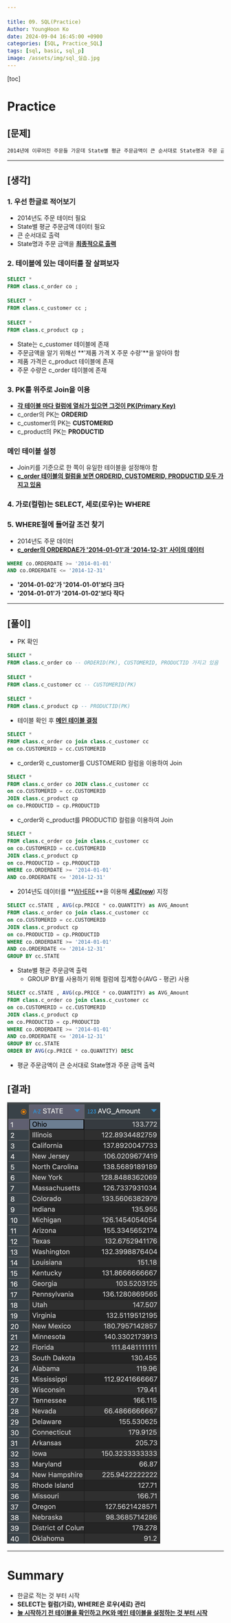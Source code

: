 ```yaml
---

title: 09. SQL(Practice)
Author: YoungHoon Ko
date: 2024-09-04 16:45:00 +0900
categories: [SQL, Practice_SQL]
tags: [sql, basic, sql_p]
image: /assets/img/sql_실습.jpg
---
```

[toc]

# Practice

## [문제]

```markdown
2014년에 이루어진 주문들 가운데 State별 평균 주문금액이 큰 순서대로 State명과 주문 금액을 출력하라 
```

---

## [생각]

### 1. 우선 한글로 적어보기

- 2014년도 주문 테이터 필요
- State별 평균 주문금액 데이터 필요
- 큰 순서대로 출력
- State명과 주문 금액을 **<u>최종적으로 출력</u>**

### 2. 테이블에 있는 데이터를 잘 살펴보자

```sql
SELECT *
FROM class.c_order co ;

SELECT *
FROM class.c_customer cc ;

SELECT *
FROM class.c_product cp ;
```

- State는 c_customer 테이블에 존재
- 주문금액을 알기 위해선 **'제품 가격 X 주문 수량'**을 알아야 함
- 제품 가격은 c_product 테이블에 존재
- 주문 수량은 c_order 테이블에 존재

### 3. PK를 위주로 Join을 이용

- **<u>각 테이블 마다 컬럼에 열쇠가 있으면 그것이 PK(Primary Key)</u>**
- c_order의 PK는 **ORDERID**
- c_customer의 PK는 **CUSTOMERID**
- c_product의 PK는 **PRODUCTID**

### 메인 테이블 설정

-  Join키를 기준으로 한 쪽이 유일한 테이블을 설정해야 함
- **<u>c_order 테이블의 컬럼을 보면 ORDERID, CUSTOMERID, PRODUCTID 모두 가지고 있음</u>**

### 4. 가로(컬럼)는 SELECT, 세로(로우)는 WHERE

### 5. WHERE절에 들어갈 조건 찾기

- 2014년도 주문 데이터
- **<u>c_order의 ORDERDAE가 '2014-01-01'과 '2014-12-31' 사이의 데이터</u>**

```sql
WHERE co.ORDERDATE >= '2014-01-01'
AND co.ORDERDATE <= '2014-12-31'
```

- **'2014-01-02'가 '2014-01-01'보다 크다**
- **'2014-01-01'가 '2014-01-02'보다 작다**

---

## [풀이]

- PK 확인

```sql
SELECT *
FROM class.c_order co -- ORDERID(PK), CUSTOMERID, PRODUCTID 가지고 있음

SELECT *
FROM class.c_customer cc -- CUSTOMERID(PK)

SELECT *
FROM class.c_product cp -- PRODUCTID(PK)
```

- 테이블 확인 후 **<u>메인 테이블 결정</u>**

```sql
SELECT *
FROM class.c_order co join class.c_customer cc 
on co.CUSTOMERID = cc.CUSTOMERID 
```

- c_order와 c_customer를 CUSTOMERID 컬럼을 이용하여 Join

```sql
SELECT *
FROM class.c_order co JOIN class.c_customer cc 
on co.CUSTOMERID = cc.CUSTOMERID 
JOIN class.c_product cp 
on co.PRODUCTID = cp.PRODUCTID 
```

- c_order와 c_product를 PRODUCTID 컬럼을 이용하여 Join

```sql
SELECT *
FROM class.c_order co join class.c_customer cc 
on co.CUSTOMERID = cc.CUSTOMERID 
JOIN class.c_product cp 
on co.PRODUCTID = cp.PRODUCTID
WHERE co.ORDERDATE >= '2014-01-01'
AND co.ORDERDATE <= '2014-12-31'
```

- 2014년도 데이터를 **<u>WHERE</u>**을 이용해 **<u>세로(row</u>**) 지정

```sql
SELECT cc.STATE , AVG(cp.PRICE * co.QUANTITY) as AVG_Amount
FROM class.c_order co join class.c_customer cc 
on co.CUSTOMERID = cc.CUSTOMERID 
JOIN class.c_product cp 
on co.PRODUCTID = cp.PRODUCTID
WHERE co.ORDERDATE >= '2014-01-01'
AND co.ORDERDATE <= '2014-12-31'
GROUP BY cc.STATE 
```

- State별 평균 주문금액 출력
  - GROUP BY를 사용하기 위해 컬럼에 집계함수(AVG - 평균) 사용

```sql
SELECT cc.STATE , AVG(cp.PRICE * co.QUANTITY) as AVG_Amount
FROM class.c_order co join class.c_customer cc 
on co.CUSTOMERID = cc.CUSTOMERID 
JOIN class.c_product cp 
on co.PRODUCTID = cp.PRODUCTID
WHERE co.ORDERDATE >= '2014-01-01'
AND co.ORDERDATE <= '2014-12-31'
GROUP BY cc.STATE 
ORDER BY AVG(cp.PRICE * co.QUANTITY) DESC 
```

- 평균 주문금액이 큰 순서대로 State명과 주문 금액 출력

## [결과]

![](/assets/img/sql_실습.jpg)

---

# Summary

- 한글로 적는 것 부터 시작
- **SELECT는 컬럼(가로), WHERE은 로우(세로) 관리**
- **<u>늘 시작하기 전 테이블을 확인하고 PK와 메인 테이블을 설정하는 것 부터 시작</u>**
